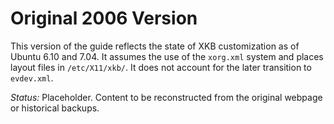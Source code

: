 # Original 2006 Version

This version of the guide reflects the state of XKB customization as of Ubuntu 6.10 and 7.04. It assumes the use of the `xorg.xml` system and places layout files in `/etc/X11/xkb/`. It does not account for the later transition to `evdev.xml`.

*Status:* Placeholder. Content to be reconstructed from the original webpage or historical backups.
